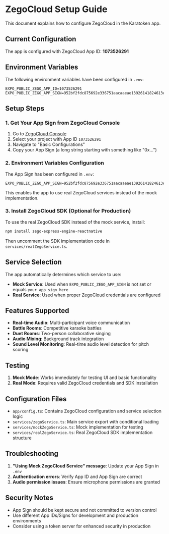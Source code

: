 # ZegoCloud Setup Guide

This document explains how to configure ZegoCloud in the Karatoken app.

## Current Configuration

The app is configured with ZegoCloud App ID: **1073526291**

## Environment Variables

The following environment variables have been configured in `.env`:

```
EXPO_PUBLIC_ZEGO_APP_ID=1073526291
EXPO_PUBLIC_ZEGO_APP_SIGN=952bf2fdc875692e336751aacaaeae13926141824613e39970e50aad709368e7
```

## Setup Steps

### 1. Get Your App Sign from ZegoCloud Console

1. Go to [ZegoCloud Console](https://console.zegocloud.com/)
2. Select your project with App ID `1073526291`
3. Navigate to "Basic Configurations"
4. Copy your App Sign (a long string starting with something like "0x...")

### 2. Environment Variables Configuration

The App Sign has been configured in `.env`:

```
EXPO_PUBLIC_ZEGO_APP_SIGN=952bf2fdc875692e336751aacaaeae13926141824613e39970e50aad709368e7
```

This enables the app to use real ZegoCloud services instead of the mock implementation.

### 3. Install ZegoCloud SDK (Optional for Production)

To use the real ZegoCloud SDK instead of the mock service, install:

```bash
npm install zego-express-engine-reactnative
```

Then uncomment the SDK implementation code in `services/realZegoService.ts`.

## Service Selection

The app automatically determines which service to use:

- **Mock Service**: Used when `EXPO_PUBLIC_ZEGO_APP_SIGN` is not set or equals `your_app_sign_here`
- **Real Service**: Used when proper ZegoCloud credentials are configured

## Features Supported

- **Real-time Audio**: Multi-participant voice communication
- **Battle Rooms**: Competitive karaoke battles
- **Duet Rooms**: Two-person collaborative singing
- **Audio Mixing**: Background track integration
- **Sound Level Monitoring**: Real-time audio level detection for pitch scoring

## Testing

1. **Mock Mode**: Works immediately for testing UI and basic functionality
2. **Real Mode**: Requires valid ZegoCloud credentials and SDK installation

## Configuration Files

- `app/config.ts`: Contains ZegoCloud configuration and service selection logic
- `services/zegoService.ts`: Main service export with conditional loading
- `services/mockZegoService.ts`: Mock implementation for testing
- `services/realZegoService.ts`: Real ZegoCloud SDK implementation structure

## Troubleshooting

1. **"Using Mock ZegoCloud Service" message**: Update your App Sign in `.env`
2. **Authentication errors**: Verify App ID and App Sign are correct
3. **Audio permission issues**: Ensure microphone permissions are granted

## Security Notes

- App Sign should be kept secure and not committed to version control
- Use different App IDs/Signs for development and production environments
- Consider using a token server for enhanced security in production